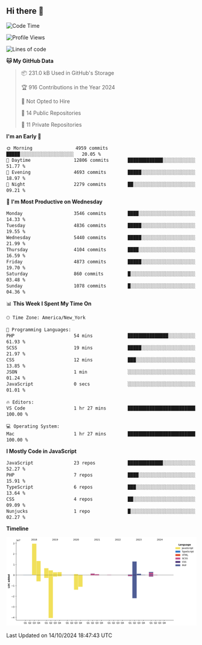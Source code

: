 ## Hi there 👋

<!--START_SECTION:waka-->
![Code Time](http://img.shields.io/badge/Code%20Time-302%20hrs%2022%20mins-blue)

![Profile Views](http://img.shields.io/badge/Profile%20Views-0-blue)

![Lines of code](https://img.shields.io/badge/From%20Hello%20World%20I%27ve%20Written-79.6%20million%20lines%20of%20code-blue)

**🐱 My GitHub Data** 

> 📦 231.0 kB Used in GitHub's Storage 
 > 
> 🏆 916 Contributions in the Year 2024
 > 
> 🚫 Not Opted to Hire
 > 
> 📜 14 Public Repositories 
 > 
> 🔑 11 Private Repositories 
 > 
**I'm an Early 🐤** 

```text
🌞 Morning                4959 commits        █████░░░░░░░░░░░░░░░░░░░░   20.05 % 
🌆 Daytime                12806 commits       █████████████░░░░░░░░░░░░   51.77 % 
🌃 Evening                4693 commits        █████░░░░░░░░░░░░░░░░░░░░   18.97 % 
🌙 Night                  2279 commits        ██░░░░░░░░░░░░░░░░░░░░░░░   09.21 % 
```
📅 **I'm Most Productive on Wednesday** 

```text
Monday                   3546 commits        ████░░░░░░░░░░░░░░░░░░░░░   14.33 % 
Tuesday                  4836 commits        █████░░░░░░░░░░░░░░░░░░░░   19.55 % 
Wednesday                5440 commits        █████░░░░░░░░░░░░░░░░░░░░   21.99 % 
Thursday                 4104 commits        ████░░░░░░░░░░░░░░░░░░░░░   16.59 % 
Friday                   4873 commits        █████░░░░░░░░░░░░░░░░░░░░   19.70 % 
Saturday                 860 commits         █░░░░░░░░░░░░░░░░░░░░░░░░   03.48 % 
Sunday                   1078 commits        █░░░░░░░░░░░░░░░░░░░░░░░░   04.36 % 
```


📊 **This Week I Spent My Time On** 

```text
🕑︎ Time Zone: America/New_York

💬 Programming Languages: 
PHP                      54 mins             ███████████████░░░░░░░░░░   61.93 % 
SCSS                     19 mins             █████░░░░░░░░░░░░░░░░░░░░   21.97 % 
CSS                      12 mins             ███░░░░░░░░░░░░░░░░░░░░░░   13.85 % 
JSON                     1 min               ░░░░░░░░░░░░░░░░░░░░░░░░░   01.24 % 
JavaScript               0 secs              ░░░░░░░░░░░░░░░░░░░░░░░░░   01.01 % 

🔥 Editors: 
VS Code                  1 hr 27 mins        █████████████████████████   100.00 % 

💻 Operating System: 
Mac                      1 hr 27 mins        █████████████████████████   100.00 % 
```

**I Mostly Code in JavaScript** 

```text
JavaScript               23 repos            █████████████░░░░░░░░░░░░   52.27 % 
PHP                      7 repos             ████░░░░░░░░░░░░░░░░░░░░░   15.91 % 
TypeScript               6 repos             ███░░░░░░░░░░░░░░░░░░░░░░   13.64 % 
CSS                      4 repos             ██░░░░░░░░░░░░░░░░░░░░░░░   09.09 % 
Nunjucks                 1 repo              █░░░░░░░░░░░░░░░░░░░░░░░░   02.27 % 
```



**Timeline**

![Lines of Code chart](https://raw.githubusercontent.com/wilbertcaba/wilbertcaba/main/assets/bar_graph.png)


 Last Updated on 14/10/2024 18:47:43 UTC
<!--END_SECTION:waka-->

<!--
**wilbertcaba/wilbertcaba** is a ✨ _special_ ✨ repository because its `README.md` (this file) appears on your GitHub profile.

Here are some ideas to get you started:

- 🔭 I’m currently working on ...
- 🌱 I’m currently learning ...
- 👯 I’m looking to collaborate on ...
- 🤔 I’m looking for help with ...
- 💬 Ask me about ...
- 📫 How to reach me: ...
- 😄 Pronouns: ...
- ⚡ Fun fact: ...
-->
